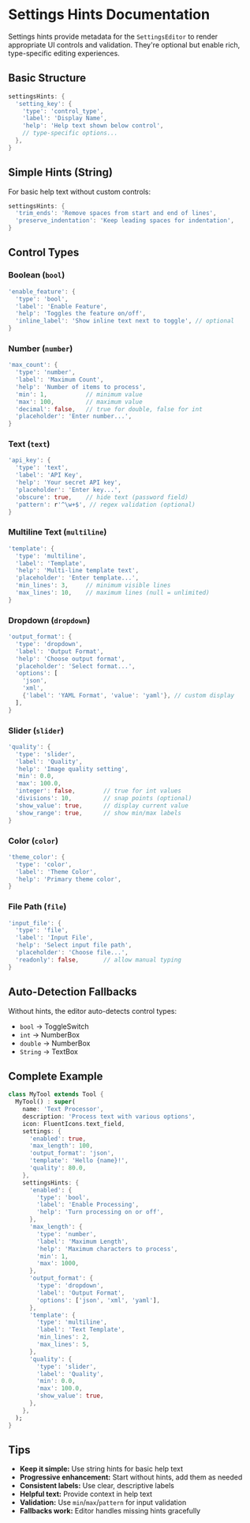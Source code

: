 # Settings Hints Documentation

Settings hints provide metadata for the `SettingsEditor` to render appropriate UI controls and validation. They're optional but enable rich, type-specific editing experiences.

## Basic Structure

```dart
settingsHints: {
  'setting_key': {
    'type': 'control_type',
    'label': 'Display Name',
    'help': 'Help text shown below control',
    // type-specific options...
  },
}
```

## Simple Hints (String)

For basic help text without custom controls:

```dart
settingsHints: {
  'trim_ends': 'Remove spaces from start and end of lines',
  'preserve_indentation': 'Keep leading spaces for indentation',
}
```

## Control Types

### Boolean (`bool`)
```dart
'enable_feature': {
  'type': 'bool',
  'label': 'Enable Feature',
  'help': 'Toggles the feature on/off',
  'inline_label': 'Show inline text next to toggle', // optional
}
```

### Number (`number`)
```dart
'max_count': {
  'type': 'number',
  'label': 'Maximum Count',
  'help': 'Number of items to process',
  'min': 1,           // minimum value
  'max': 100,         // maximum value  
  'decimal': false,   // true for double, false for int
  'placeholder': 'Enter number...',
}
```

### Text (`text`)
```dart
'api_key': {
  'type': 'text',
  'label': 'API Key',
  'help': 'Your secret API key',
  'placeholder': 'Enter key...',
  'obscure': true,    // hide text (password field)
  'pattern': r'^\w+$', // regex validation (optional)
}
```

### Multiline Text (`multiline`)
```dart
'template': {
  'type': 'multiline',
  'label': 'Template',
  'help': 'Multi-line template text',
  'placeholder': 'Enter template...',
  'min_lines': 3,     // minimum visible lines
  'max_lines': 10,    // maximum lines (null = unlimited)
}
```

### Dropdown (`dropdown`)
```dart
'output_format': {
  'type': 'dropdown',
  'label': 'Output Format',
  'help': 'Choose output format',
  'placeholder': 'Select format...',
  'options': [
    'json',
    'xml', 
    {'label': 'YAML Format', 'value': 'yaml'}, // custom display
  ],
}
```

### Slider (`slider`)
```dart
'quality': {
  'type': 'slider',
  'label': 'Quality',
  'help': 'Image quality setting',
  'min': 0.0,
  'max': 100.0,
  'integer': false,        // true for int values
  'divisions': 10,         // snap points (optional)
  'show_value': true,      // display current value
  'show_range': true,      // show min/max labels
}
```

### Color (`color`)
```dart
'theme_color': {
  'type': 'color',
  'label': 'Theme Color',
  'help': 'Primary theme color',
}
```

### File Path (`file`)
```dart
'input_file': {
  'type': 'file',
  'label': 'Input File',
  'help': 'Select input file path',
  'placeholder': 'Choose file...',
  'readonly': false,       // allow manual typing
}
```

## Auto-Detection Fallbacks

Without hints, the editor auto-detects control types:
- `bool` → ToggleSwitch
- `int` → NumberBox<int>
- `double` → NumberBox<double>
- `String` → TextBox

## Complete Example

```dart
class MyTool extends Tool {
  MyTool() : super(
    name: 'Text Processor',
    description: 'Process text with various options',
    icon: FluentIcons.text_field,
    settings: {
      'enabled': true,
      'max_length': 100,
      'output_format': 'json',
      'template': 'Hello {name}!',
      'quality': 80.0,
    },
    settingsHints: {
      'enabled': {
        'type': 'bool',
        'label': 'Enable Processing',
        'help': 'Turn processing on or off',
      },
      'max_length': {
        'type': 'number',
        'label': 'Maximum Length',
        'help': 'Maximum characters to process',
        'min': 1,
        'max': 1000,
      },
      'output_format': {
        'type': 'dropdown',
        'label': 'Output Format',
        'options': ['json', 'xml', 'yaml'],
      },
      'template': {
        'type': 'multiline',
        'label': 'Text Template',
        'min_lines': 2,
        'max_lines': 5,
      },
      'quality': {
        'type': 'slider',
        'label': 'Quality',
        'min': 0.0,
        'max': 100.0,
        'show_value': true,
      },
    },
  );
}
```

## Tips

- **Keep it simple:** Use string hints for basic help text
- **Progressive enhancement:** Start without hints, add them as needed
- **Consistent labels:** Use clear, descriptive labels
- **Helpful text:** Provide context in help text
- **Validation:** Use `min`/`max`/`pattern` for input validation
- **Fallbacks work:** Editor handles missing hints gracefully